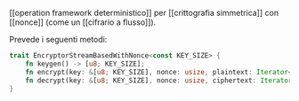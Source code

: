 [[operation framework deterministico]] per [[crittografia simmetrica]] con [[nonce]] (come un [[cifrario a flusso]]).

Prevede i seguenti metodi:
```rust
trait EncryptorStreamBasedWithNonce<const KEY_SIZE> {
	fn keygen() -> [u8; KEY_SIZE];
	fn encrypt(key: &[u8; KEY_SIZE], nonce: usize, plaintext: Iterator<u8>) -> Iterator<u8>;
	fn decrypt(key: &[u8; KEY_SIZE], nonce: usize, ciphertext: Iterator<u8>) -> Iterator<u8>;
}
```
